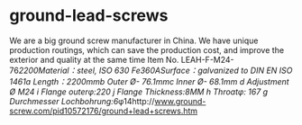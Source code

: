 ground-lead-screws
==================

We are a big ground screw manufacturer in China. We have unique production routings, which can save the production cost, and improve the exterior and quality at the same time Item No. LEAH-F-M24-76*2200Material：steel, ISO 630 Fe360ASurface：galvanized to DIN EN ISO 1461a Length：2200mmb Outer Ø- 76.1mmc Inner Ø- 68.1mm
d Adjustment Ø M24 i Flange outerφ:220
j Flange Thickness:8MM
h Throatφ: 167
g Durchmesser Lochbohrung:6*φ14http://www.ground-screw.com/pid10572176/ground+lead+screws.htm
